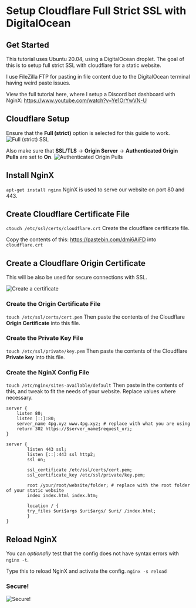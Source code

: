 # Setup Cloudflare Full Strict  SSL with DigitalOcean

## Get Started
This tutorial uses Ubuntu 20.04, using a DigitalOcean droplet. The goal of this is to setup full strict SSL with cloudflare for a static website.

I use FileZilla FTP for pasting in file content due to the DigitalOcean terminal having weird paste issues.

View the full tutorial here, where I setup a Discord bot dashboard with NginX:
https://www.youtube.com/watch?v=Ye1OrYwVN-U

## Cloudflare Setup
Ensure that the **Full (strict)** option is selected for this guide to work.
![Full (strict) SSL](https://i.ibb.co/23Zcz95/full-strict-ssl.png)

Also make sure that **SSL/TLS** -> **Origin Server** -> **Authenticated Origin Pulls** are set to **On**.
![Authenticated Origin Pulls](https://i.ibb.co/dt2Wff5/auth-origin-pulls.png)

## Install NginX
`apt-get install nginx`
NginX is used to serve our website on port 80 and 443.

## Create Cloudflare Certificate File
`ctouch /etc/ssl/certs/cloudflare.crt`
Create the cloudflare certificate file.

Copy the contents of this: https://pastebin.com/dmi6AiFD into `cloudflare.crt`

## Create a Cloudflare Origin Certificate

This will be also be used for secure connections with SSL.

![Create a certificate](https://i.ibb.co/4Jr6Zx1/cloudflare-origin-certificate.png)

### Create the Origin Certificate File
`touch /etc/ssl/certs/cert.pem`
Then paste the contents of the Cloudflare **Origin Certificate** into this file.

### Create the Private Key File
`touch /etc/ssl/private/key.pem`
Then paste the contents of the Cloudflare **Private key** into this file.

### Create the NginX Config File
`touch /etc/nginx/sites-available/default`
Then paste in the contents of this, and tweak to fit the needs of your website. Replace values where necessary.
```nginx
server {
    listen 80;
    listen [::]:80;
    server_name 4pg.xyz www.4pg.xyz; # replace with what you are using
    return 302 https://$server_name$request_uri;
}

server {
        listen 443 ssl;
        listen [::]:443 ssl http2;
        ssl on;

        ssl_certificate /etc/ssl/certs/cert.pem;
        ssl_certificate_key /etc/ssl/private/key.pem;

        root /your/root/website/folder; # replace with the root folder of your static website
        index index.html index.htm;

        location / {
		try_files $uri$args $uri$args/ $uri/ /index.html;
        }
}
```

## Reload NginX
You can *optionally* test that the config does not have syntax errors with `nginx -t`.

Type this to reload NginX and activate the config.
`nginx -s reload`

### Secure!
![Secure!](https://i.ibb.co/ZVTk4wy/secure.png)

